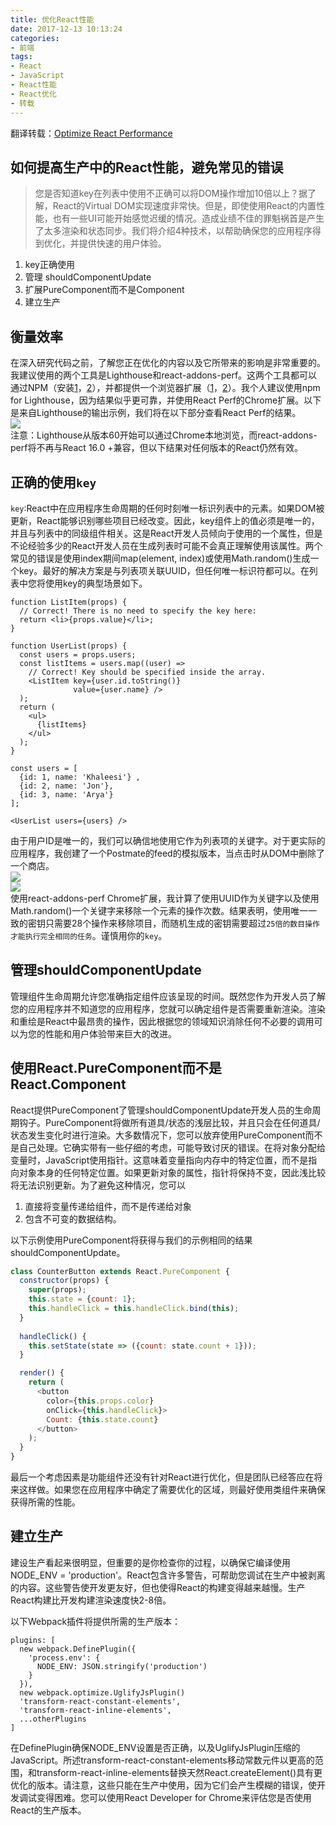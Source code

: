 ```yaml
---
title: 优化React性能
date: 2017-12-13 10:13:24
categories:
- 前端
tags:
- React
- JavaScript
- React性能
- React优化
- 转载
---
```


翻译转载：[Optimize React Performance](https://levelup.gitconnected.com/optimize-react-performance-c1a491ed9c36?ref=reddit&amp;utm_source=reddit&amp;utm_medium=react-12-12-2017)
## 如何提高生产中的React性能，避免常见的错误

>您是否知道key在列表中使用不正确可以将DOM操作增加10倍以上？据了解，React的Virtual DOM实现速度非常快。但是，即使使用React的内置性能，也有一些UI可能开始感觉迟缓的情况。造成业绩不佳的罪魁祸首是产生了太多渲染和状态同步。我们将介绍4种技术，以帮助确保您的应用程序得到优化，并提供快速的用户体验。

1. key正确使用
1. 管理 shouldComponentUpdate
1. 扩展PureComponent而不是Component
1. 建立生产
<!--more-->

<style>
    img {
        display: block;
        max-width: 100%;
        margin: 0 auto;
        padding-right: 80px;
    }
</style>

## 衡量效率

在深入研究代码之前，了解您正在优化的内容以及它所带来的影响是非常重要的。我建议使用的两个工具是Lighthouse和react-addons-perf。这两个工具都可以通过NPM（安装[1](https://www.npmjs.com/package/lighthouse)，[2](https://www.npmjs.com/package/react-addons-perf)），并都提供一个浏览器扩展（[1](https://chrome.google.com/webstore/detail/lighthouse/blipmdconlkpinefehnmjammfjpmpbjk)，[2](https://chrome.google.com/webstore/detail/react-perf/hacmcodfllhbnekmghgdlplbdnahmhmm?hl=en-US)）。我个人建议使用npm for Lighthouse，因为结果似乎更可靠，并使用React Perf的Chrome扩展。以下是来自Lighthouse的输出示例，我们将在以下部分查看React Perf的结果。
![](/resource/1_P0wwSgmIoA48qFnsMbSamg.png)
注意：Lighthouse从版本60开始可以通过Chrome本地浏览，而react-addons-perf将不再与React 16.0 +兼容，但以下结果对任何版本的React仍然有效。

## 正确的使用`key`

`key`:React中在应用程序生命周期的任何时刻唯一标识列表中的元素。如果DOM被更新，React能够识别哪些项目已经改变。因此，key组件上的值必须是唯一的，并且与列表中的同级组件相关。这是React开发人员倾向于使用的一个属性，但是不论经验多少的React开发人员在生成列表时可能不会真正理解使用该属性。两个常见的错误是使用index期间map(element, index)或使用Math.random()生成一个key。最好的解决方案是与列表项关联UUID，但任何唯一标识符都可以。在列表中您将使用key的典型场景如下。
```
function ListItem(props) {
  // Correct! There is no need to specify the key here:
  return <li>{props.value}</li>;
}

function UserList(props) {
  const users = props.users;
  const listItems = users.map((user) =>
    // Correct! Key should be specified inside the array.
    <ListItem key={user.id.toString()}
              value={user.name} />
  );
  return (
    <ul>
      {listItems}
    </ul>
  );
}

const users = [ 
  {id: 1, name: 'Khaleesi'} , 
  {id: 2, name: 'Jon'}, 
  {id: 3, name: 'Arya'}
];

<UserList users={users} />
```
由于用户ID是唯一的，我们可以确信地使用它作为列表项的关键字。对于更实际的应用程序，我创建了一个Postmate的feed的模拟版本，当点击时从DOM中删除了一个商店。
![](/resource/1_hJJK3sBRN2g3NbXDPHTF9A.png)
![](/resource/1_K9z91UAqGDb8pbcU1GRcPg.png)
使用react-addons-perf Chrome扩展，我计算了使用UUID作为关键字以及使用Math.random()一个关键字来移除一个元素的操作次数。结果表明，使用唯一一致的密钥只需要28个操作来移除项目，而随机生成的密钥需要超过`25倍的数目操作才能执行完全相同的任务`。谨慎用你的`key`。
## 管理shouldComponentUpdate

管理组件生命周期允许您准确指定组件应该呈现的时间。既然您作为开发人员了解您的应用程序并不知道您的应用程序，您就可以确定组件是否需要重新渲染。渲染和重绘是React中最昂贵的操作，因此根据您的领域知识消除任何不必要的调用可以为您的性能和用户体验带来巨大的改进。

## 使用React.PureComponent而不是React.Component

React提供PureComponent了管理shouldComponentUpdate开发人员的生命周期钩子。PureComponent将做所有道具/状态的浅层比较，并且只会在任何道具/状态发生变化时进行渲染。大多数情况下，您可以放弃使用PureComponent而不是自己处理。它确实带有一些仔细的考虑，可能导致讨厌的错误。在将对象分配给变量时，JavaScript使用指针。这意味着变量指向内存中的特定位置，而不是指向对象本身的任何特定位置。如果更新对象的属性，指针将保持不变，因此浅比较将无法识别更新。为了避免这种情况，您可以
1. 直接将变量传递给组件，而不是传递给对象
2. 包含不可变的数据结构。

以下示例使用PureComponent将获得与我们的示例相同的结果shouldComponentUpdate。
```js
class CounterButton extends React.PureComponent {
  constructor(props) {
    super(props);
    this.state = {count: 1};
    this.handleClick = this.handleClick.bind(this);
  }
  
  handleClick() {
    this.setState(state => ({count: state.count + 1}));
  }

  render() {
    return (
      <button
        color={this.props.color}
        onClick={this.handleClick}>
        Count: {this.state.count}
      </button>
    );
  }
}
```
最后一个考虑因素是功能组件还没有针对React进行优化，但是团队已经答应在将来这样做。如果您在应用程序中确定了需要优化的区域，则最好使用类组件来确保获得所需的性能。

## 建立生产

建设生产看起来很明显，但重要的是你检查你的过程，以确保它编译使用NODE_ENV = 'production'。React包含许多警告，可帮助您调试在生产中被剥离的内容。这些警告使开发更友好，但也使得React的构建变得越来越慢。生产React构建比开发构建渲染速度快2-8倍。

以下Webpack插件将提供所需的生产版本：
```
plugins: [
  new webpack.DefinePlugin({
    'process.env': {
      NODE_ENV: JSON.stringify('production')
    }
  }),
  new webpack.optimize.UglifyJsPlugin()
  'transform-react-constant-elements',
  'transform-react-inline-elements',
  ...otherPlugins
]
```
在DefinePlugin确保NODE_ENV设置是否正确，以及UglifyJsPlugin压缩的JavaScript。所述transform-react-constant-elements移动常数元件以更高的范围，和transform-react-inline-elements替换天然React.createElement()具有更优化的版本。请注意，这些只能在生产中使用，因为它们会产生模糊的错误，使开发调试变得困难。您可以使用React Developer for Chrome来评估您是否使用React的生产版本。